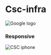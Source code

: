 # Csc-infra

![Google logo](https://www.google.fr/images/srpr/logo11w.png "google logo")

### Responsive

![CSC iphone](https://github.com/wewlr17/Csc-infra/blob/master/csc.png "Csc Reponsive")
